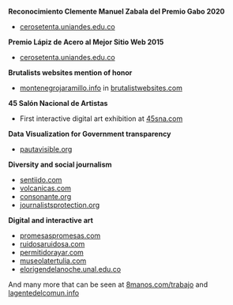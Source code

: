 **Reconocimiento Clemente Manuel Zabala del Premio Gabo 2020**

- [cerosetenta.uniandes.edu.co](https://cerosetenta.uniandes.edu.co)

**Premio Lápiz de Acero al Mejor Sitio Web 2015**

- [cerosetenta.uniandes.edu.co](https://cerosetenta.uniandes.edu.co/nos-ganamos-el-lapiz-de-acero/)

**Brutalists websites mention of honor**

- [montenegrojaramillo.info](https://montenegrojaramillo.info) in [brutalistwebsites.com](https://brutalistwebsites.com)

**45 Salón Nacional de Artistas**

- First interactive digital art exhibition at [45sna.com](https://45sna.lagentedelcomun.info)

**Data Visualization for Government transparency**

- [pautavisible.org](https://pautavisible.org)

**Diversity and social journalism**

- [sentiido.com](https://sentiido.com)
- [volcanicas.com](https://volcanicas.com)
- [consonante.org](https://consonante.org)
- [journalistsprotection.org](https://journalistsprotection.org)

**Digital and interactive art**

- [promesaspromesas.com](https://promesaspromesas.com)
- [ruidosaruidosa.com](https://ruidosaruidosa.com)
- [permitidorayar.com](https://permitidorayar.com)
- [museolatertulia.com](https://museolatertulia.com)
- [elorigendelanoche.unal.edu.co](https://elorigendelanoche.unal.edu.co)

And many more that can be seen at [8manos.com/trabajo](https://8manos.com/trabajo) and [lagentedelcomun.info](https://lagentedelcomun.info)
